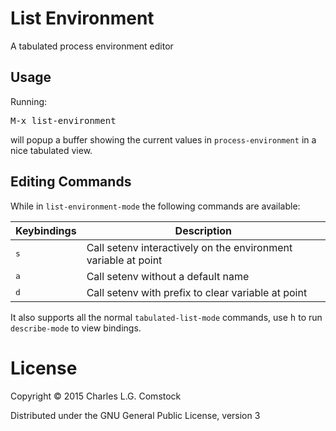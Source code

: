 # List Environment

A tabulated process environment editor

## Usage

Running:

<kbd>M-x list-environment</kbd>

will popup a buffer showing the current values in `process-environment` in a nice tabulated view.

## Editing Commands

While in `list-environment-mode` the following commands are available:

Keybindings  | Description
-------------|--------------------------
<kbd>s</kbd> | Call setenv interactively on the environment variable at point
<kbd>a</kbd> | Call setenv without a default name
<kbd>d</kbd> | Call setenv with prefix to clear variable at point

It also supports all the normal `tabulated-list-mode` commands, use <kbd>h</kbd> to run `describe-mode` to view bindings.

# License

Copyright © 2015 Charles L.G. Comstock

Distributed under the GNU General Public License, version 3
